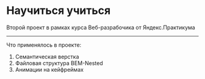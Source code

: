 # Научиться учиться

Второй проект в рамках курса Веб-разрабочика от Яндекс.Практикума

---

Что применялось в проекте:
1. Семантическая верстка
2. Файловая структура BEM-Nested
3. Анимации на кейфреймах
